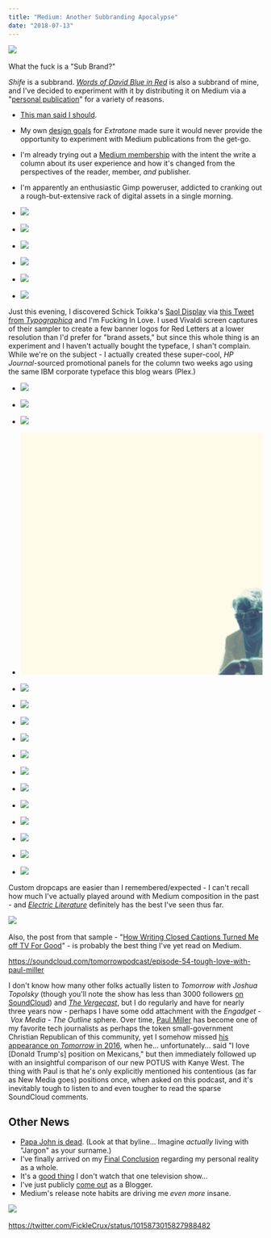 ```yaml
---
title: "Medium: Another Subbranding Apocalypse"
date: "2018-07-13"
---
```


[![](images/rlmediumlaunch.png)](http://medium.com/redletters)

What the fuck is a "Sub Brand?"  

_Shife_ is a subbrand. [_Words of David Blue in Red_](http://extratone.com/words/inred) is also a subbrand of mine, and I've decided to experiment with it by distributing it on Medium via a "[personal publication](https://medium.com/redletters/hello-90ae21ea7604)" for a variety of reasons.

- [This man said I should](https://medium.com/swlh/why-you-should-be-a-publication-on-medium-3682088f963).
- My own [design goals](http://www.extratone.com/meta/16/) for _Extratone_ made sure it would never provide the opportunity to experiment with Medium publications from the get-go.
- I'm already trying out a [Medium membership](http://www.niemanlab.org/2017/03/media-is-broken-so-mediums-launching-a-5month-member-program-that-offers-small-upgrades/) with the intent the write a column about its user experience and how it's changed from the perspectives of the reader, member, _and_ ﻿publisher.
- I'm apparently an enthusiastic Gimp poweruser, addicted to cranking out a rough-but-extensive rack of digital assets in a single morning.

- ![](images/redletters2.png)
    
- ![](images/redlettersinverted.png)
    
- ![](images/redletters2-1.png)
    
- ![](images/redlettersdistroyed.png)
    
- ![](images/redletterslower.png)
    
- ![](images/redletterssunrise.png)
    

Just this evening, I discovered Schick Toikka's [Saol Display](https://www.schick-toikka.com/saol-display) via [this Tweet from _Typographica_](https://twitter.com/typographica/status/1017303523329888257) and I'm Fucking In Love. I used Vivaldi screen captures of their sampler to create a few banner logos for Red Letters at a lower resolution than I'd prefer for "brand assets," but since this whole thing is an experiment and I haven't actually bought the typeface, I shan't complain. While we're on the subject - I actually created these super-cool, _HP Journal_﻿-sourced promotional panels for the column two weeks ago using the same IBM corporate typeface this blog wears (Plex.)

- ![](images/inredfix.png)
    
- ![](images/inred2.png)
    
- ![](images/redtestimonials.jpg)
    
- ![](images/checkingin.png)
    
- ![](images/iralt.png)
    
- ![](images/redletters.png)
    
- ![](images/redlettersfoot.png)
    
- ![](images/t-1.png)
    
- ![](images/in.png)
    
- ![](images/i.png)
    
- ![](images/f.png)
    
- ![](images/t.png)
    
- ![](images/cars.png)
    
- ![](images/film.png)
    
- ![](images/t2.png)
    
- ![](images/tech.png)
    

Custom dropcaps are easier than I remembered/expected - I can't recall how much I've actually played around with Medium composition in the past - and [_Electric Literature_](https://electricliterature.com/) definitely has the best I've seen thus far.

![](images/electriclit.png)

Also, the post from that sample - "[How Writing Closed Captions Turned Me off TV For Good](https://electricliterature.com/how-writing-closed-captions-turned-me-off-tv-for-good-dd38c39929df)" - is probably the best thing I've yet read on Medium.

https://soundcloud.com/tomorrowpodcast/episode-54-tough-love-with-paul-miller

I don't know how many other folks actually listen to _Tomorrow with Joshua Topolsky_ (though you'll note the show has less than 3000 followers [on SoundCloud](https://soundcloud.com/tomorrowpodcast)) and [_The Vergecast_](https://www.theverge.com/the-vergecast), but I do regularly and have for nearly three years now - perhaps I have some odd attachment with the _Engadget_ - _Vox Media_ - _The Outline_ sphere. Over time, [Paul Miller](https://twitter.com/futurepaul) has become one of my favorite tech journalists as perhaps the token small-government Christian Republican of this community, yet I somehow missed [his appearance on _Tomorrow_ in 2016](https://soundcloud.com/tomorrowpodcast/episode-54-tough-love-with-paul-miller), when he... unfortunately... said "I love \[Donald Trump's\] position on Mexicans," but then immediately followed up with an insightful comparison of our new POTUS with Kanye West. The thing with Paul is that he's only explicitly mentioned his contentious (as far as New Media goes) positions once, when asked on this podcast, and it's inevitably tough to listen to and even tougher to read the sparse SoundCloud comments.

## Other News

- [Papa John is dead](https://www.wsj.com/articles/papa-johns-directors-accept-chairmans-resignation-1531404524). (Look at that byline... Imagine _actually_ living with "Jargon" as your surname.)
- I've finally arrived on my [Final Conclusion](https://twitter.com/FickleCrux/status/1017326685354512384) regarding my personal reality as a whole.
- It's a [good thing](https://twitter.com/i/moments/1017265502698201089) I don't watch that one television show...
- I've just publicly [come out](https://twitter.com/FickleCrux/status/1017301614841905152) as a Blogger.
- Medium's release note habits are driving me _even more_﻿ insane.

![](images/img_5729.jpg)

https://twitter.com/FickleCrux/status/1015873015827988482
